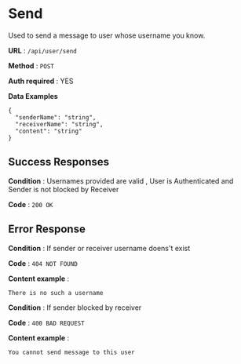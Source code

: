 
# Send

Used to send a message to user whose username you know. 

**URL**  :  `/api/user/send`

**Method**  :  `POST`

**Auth required**  : YES

**Data Examples**

```
{
  "senderName": "string",
  "receiverName": "string",
  "content": "string"
}
```

## Success Responses

**Condition**  : Usernames provided are valid , User is Authenticated and Sender is not blocked by Receiver

**Code**  :  `200 OK`


## Error Response 

**Condition**  : If sender or receiver username doens't exist

**Code**  :  `404 NOT FOUND`

**Content example**  :

```
There is no such a username
```


**Condition**  : If sender blocked by receiver

**Code**  :  `400 BAD REQUEST`

**Content example**  :

```
You cannot send message to this user
```
